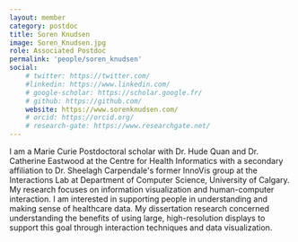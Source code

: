 ```yaml
---
layout: member
category: postdoc
title: Soren Knudsen
image: Soren_Knudsen.jpg
role: Associated Postdoc
permalink: 'people/soren_knudsen'
social:
    # twitter: https://twitter.com/
    #linkedin: https://www.linkedin.com/
    # google-scholar: https://scholar.google.fr/
    # github: https://github.com/
    website: https://www.sorenknudsen.com/
    # orcid: https://orcid.org/
    # research-gate: https://www.researchgate.net/
---
```


I am a Marie Curie Postdoctoral scholar with Dr. Hude Quan and Dr. Catherine Eastwood at the Centre for Health Informatics with a secondary affiliation to Dr. Sheelagh Carpendale's former InnoVis group at the Interactions Lab at Department of Computer Science, University of Calgary. My research focuses on information visualization and human-computer interaction. I am interested in supporting people in understanding and making sense of healthcare data. My dissertation research concerned understanding the benefits of using large, high-resolution displays to support this goal through interaction techniques and data visualization.
